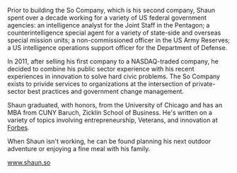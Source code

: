 Prior to building the So Company, which is his second company, Shaun spent over a decade working for a variety of US federal government agencies: an intelligence analyst for the Joint Staff in the Pentagon; a counterintelligence special agent for a variety of state-side and overseas special mission units; a non-commissioned officer in the US Army Reserves; a US intelligence operations support officer for the Department of Defense.

In 2011, after selling his first company to a NASDAQ-traded company, he decided to combine his public sector experience with his recent experiences in innovation to solve hard civic problems. The So Company exists to privide services to organizations at the intersection of private-sector best practices and government change management.

Shaun graduated, with honors, from the University of Chicago and has an MBA from CUNY Baruch, Zicklin School of Business. He's written on a variety of topics involving entrepreneurship, Veterans, and innovation at [Forbes](www.forbes.com/sites/shaunso/).

When Shaun isn't working, he can be found planning his next outdoor adventure or enjoying a fine meal with his family.

www.shaun.so
